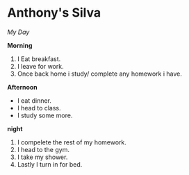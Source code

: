 # Anthony's Silva
*My Day*

**Morning**
1. I Eat breakfast.
2. I leave for work.
3. Once back home i study/ complete any homework i have.

**Afternoon**
- I eat dinner.
- I head to class.
- I study some more.

**night**

1. I compelete the rest of my homework.
2. I head to the gym.
3. I take my shower.
4. Lastly I turn in for bed.

